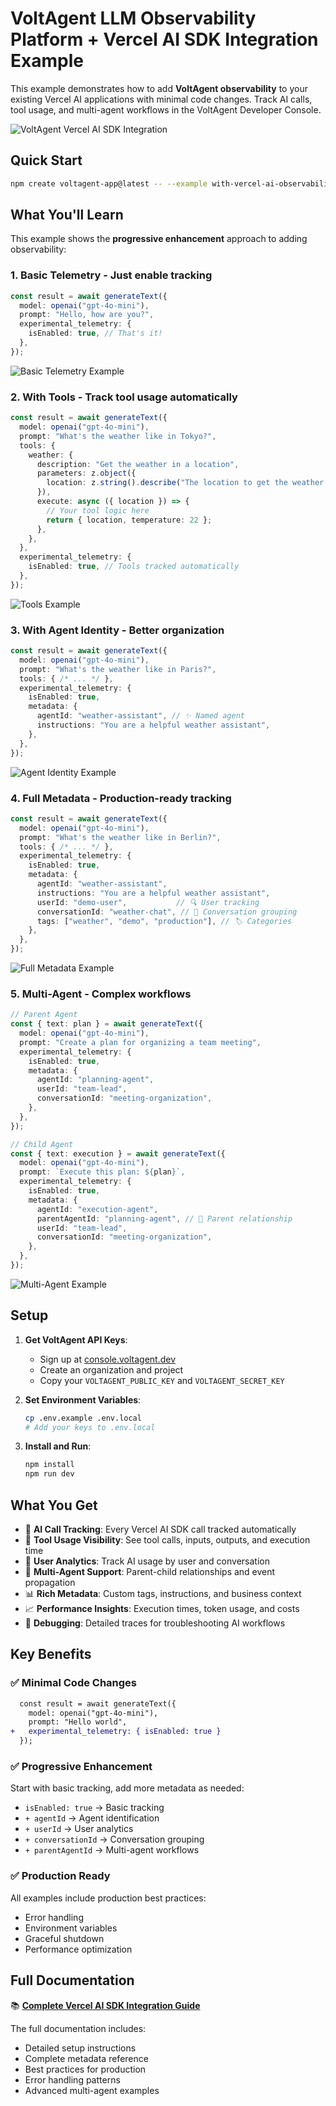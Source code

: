 

# VoltAgent LLM Observability Platform + Vercel AI SDK Integration Example

This example demonstrates how to add **VoltAgent observability** to your existing Vercel AI applications with minimal code changes. Track AI calls, tool usage, and multi-agent workflows in the VoltAgent Developer Console.

![VoltAgent Vercel AI SDK Integration](https://cdn.voltagent.dev/docs/vercel-ai-observability-demo/vercel-ai-demo-with-multi-agent.gif)

## Quick Start

```bash
npm create voltagent-app@latest -- --example with-vercel-ai-observability
```

## What You'll Learn

This example shows the **progressive enhancement** approach to adding observability:

### 1. **Basic Telemetry** - Just enable tracking
```typescript
const result = await generateText({
  model: openai("gpt-4o-mini"),
  prompt: "Hello, how are you?",
  experimental_telemetry: {
    isEnabled: true, // That's it!
  },
});
```

![Basic Telemetry Example](https://cdn.voltagent.dev/docs/vercel-ai-observability-demo/vercel-ai-demo-basic.gif)

### 2. **With Tools** - Track tool usage automatically
```typescript
const result = await generateText({
  model: openai("gpt-4o-mini"),
  prompt: "What's the weather like in Tokyo?",
  tools: {
    weather: {
      description: "Get the weather in a location",
      parameters: z.object({
        location: z.string().describe("The location to get the weather for"),
      }),
      execute: async ({ location }) => {
        // Your tool logic here
        return { location, temperature: 22 };
      },
    },
  },
  experimental_telemetry: {
    isEnabled: true, // Tools tracked automatically
  },
});
```

![Tools Example](https://cdn.voltagent.dev/docs/vercel-ai-observability-demo/vercel-ai-demo-with-tools.gif)

### 3. **With Agent Identity** - Better organization
```typescript
const result = await generateText({
  model: openai("gpt-4o-mini"),
  prompt: "What's the weather like in Paris?",
  tools: { /* ... */ },
  experimental_telemetry: {
    isEnabled: true,
    metadata: {
      agentId: "weather-assistant", // ✨ Named agent
      instructions: "You are a helpful weather assistant",
    },
  },
});
```

![Agent Identity Example](https://cdn.voltagent.dev/docs/vercel-ai-observability-demo/vercel-ai-demo-with-agentid.gif)

### 4. **Full Metadata** - Production-ready tracking
```typescript
const result = await generateText({
  model: openai("gpt-4o-mini"),
  prompt: "What's the weather like in Berlin?",
  tools: { /* ... */ },
  experimental_telemetry: {
    isEnabled: true,
    metadata: {
      agentId: "weather-assistant",
      instructions: "You are a helpful weather assistant",
      userId: "demo-user",           // 🔍 User tracking
      conversationId: "weather-chat", // 💬 Conversation grouping
      tags: ["weather", "demo", "production"], // 🏷️ Categories
    },
  },
});
```

![Full Metadata Example](https://cdn.voltagent.dev/docs/vercel-ai-observability-demo/vercel-ai-demo-with-metadata.gif)

### 5. **Multi-Agent** - Complex workflows
```typescript
// Parent Agent
const { text: plan } = await generateText({
  model: openai("gpt-4o-mini"),
  prompt: "Create a plan for organizing a team meeting",
  experimental_telemetry: {
    isEnabled: true,
    metadata: {
      agentId: "planning-agent",
      userId: "team-lead",
      conversationId: "meeting-organization",
    },
  },
});

// Child Agent
const { text: execution } = await generateText({
  model: openai("gpt-4o-mini"),
  prompt: `Execute this plan: ${plan}`,
  experimental_telemetry: {
    isEnabled: true,
    metadata: {
      agentId: "execution-agent",
      parentAgentId: "planning-agent", // 🔗 Parent relationship
      userId: "team-lead",
      conversationId: "meeting-organization",
    },
  },
});
```

![Multi-Agent Example](https://cdn.voltagent.dev/docs/vercel-ai-observability-demo/vercel-ai-demo-with-multi-agent.gif)

## Setup

1. **Get VoltAgent API Keys**:
   - Sign up at [console.voltagent.dev](https://console.voltagent.dev)
   - Create an organization and project
   - Copy your `VOLTAGENT_PUBLIC_KEY` and `VOLTAGENT_SECRET_KEY`

2. **Set Environment Variables**:
   ```bash
   cp .env.example .env.local
   # Add your keys to .env.local
   ```

3. **Install and Run**:
   ```bash
   npm install
   npm run dev
   ```

## What You Get

- 🎯 **AI Call Tracking**: Every Vercel AI SDK call tracked automatically
- 🔧 **Tool Usage Visibility**: See tool calls, inputs, outputs, and execution time
- 👤 **User Analytics**: Track AI usage by user and conversation
- 🔗 **Multi-Agent Support**: Parent-child relationships and event propagation
- 📊 **Rich Metadata**: Custom tags, instructions, and business context
- 📈 **Performance Insights**: Execution times, token usage, and costs
- 🐛 **Debugging**: Detailed traces for troubleshooting AI workflows

## Key Benefits

### ✅ Minimal Code Changes
```diff
  const result = await generateText({
    model: openai("gpt-4o-mini"),
    prompt: "Hello world",
+   experimental_telemetry: { isEnabled: true }
  });
```

### ✅ Progressive Enhancement
Start with basic tracking, add more metadata as needed:
- `isEnabled: true` → Basic tracking
- `+ agentId` → Agent identification  
- `+ userId` → User analytics
- `+ conversationId` → Conversation grouping
- `+ parentAgentId` → Multi-agent workflows

### ✅ Production Ready
All examples include production best practices:
- Error handling
- Environment variables
- Graceful shutdown
- Performance optimization

## Full Documentation

📚 **[Complete Vercel AI SDK Integration Guide](https://voltagent.dev/docs-observability/vercel-ai/)**

The full documentation includes:
- Detailed setup instructions
- Complete metadata reference
- Best practices for production
- Error handling patterns
- Advanced multi-agent examples
